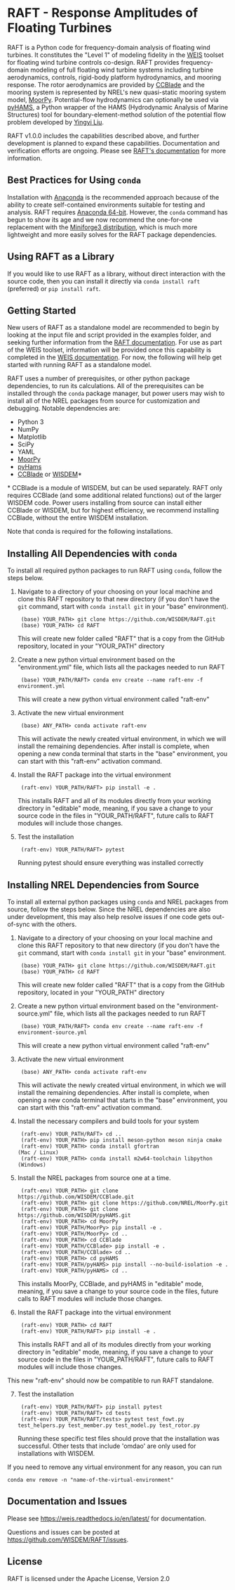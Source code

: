 # RAFT - Response Amplitudes of Floating Turbines

RAFT is a Python code for frequency-domain analysis of floating wind turbines. It constitutes the "Level 1" of modeling fidelity in the [WEIS](https://weis.readthedocs.io/en/latest/index.html) toolset for floating wind turbine controls co-design. RAFT provides frequency-domain modeling of full floating wind turbine systems including turbine aerodynamics, controls, rigid-body platform hydrodynamics, and mooring response. The rotor aerodynamics are provided by [CCBlade](https://github.com/WISDEM/CCBlade) and the mooring system is represented by NREL's new quasi-static mooring system model, [MoorPy](https://github.com/NREL/MoorPy). Potential-flow hydrodynamics can optionally be used via [pyHAMS](https://github.com/WISDEM/pyHAMS), a Python wrapper of the HAMS (Hydrodynamic Analysis of Marine Structures) tool for boundary-element-method solution of the potential flow problem developed by [Yingyi Liu](https://github.com/YingyiLiu/HAMS).

RAFT v1.0.0 includes the capabilities described above, and further development is planned to expand these capabilities. Documentation and verification efforts are ongoing. Please see [RAFT's documentation](https://openraft.readthedocs.io/en/latest/) for more information.


## Best Practices for Using `conda`

Installation with [Anaconda](https://www.anaconda.com) is the recommended approach because of the ability to create self-contained environments suitable for testing and analysis.  RAFT requires [Anaconda 64-bit](https://www.anaconda.com/distribution/).  However, the `conda` command has begun to show its age and we now recommend the one-for-one replacement with the [Miniforge3 distribution](https://github.com/conda-forge/miniforge?tab=readme-ov-file#miniforge3), which is much more lightweight and more easily solves for the RAFT package dependencies.


## Using RAFT as a Library

If you would like to use RAFT as a library, without direct interaction with the source code, then you can install it directly via `conda install raft` (preferred) or `pip install raft`.


## Getting Started

New users of RAFT as a standalone model are recommended to begin by looking at the input file and script provided in the examples folder, and seeking further information from the [RAFT documentation](https://openraft.readthedocs.io/en/latest/). For use as part of the WEIS toolset, information will be provided once this capability is completed in the [WEIS documentation](https://weis.readthedocs.io/en/latest/). For now, the following will help get started with running RAFT as a standalone model.

RAFT uses a number of prerequisites, or other python package dependencies, to run its calculations. All of the prerequisites can be installed through the `conda` package manager, but power users may wish to install all of the NREL packages from source for customization and debugging.  Notable dependencies are:

- Python 3
- NumPy
- Matplotlib
- SciPy
- YAML
- [MoorPy](https://github.com/NREL/MoorPy)
- [pyHams](https://github.com/WISDEM/pyHAMS)
- [CCBlade](https://github.com/WISDEM/CCBlade) or [WISDEM](https://github.com/WISDEM/WISDEM)*

\* CCBlade is a module of WISDEM, but can be used separately. RAFT only requires CCBlade (and some additional related functions) out of the larger WISDEM code. Power users installing from source can install either CCBlade or WISDEM, but for highest efficiency, we recommend installing CCBlade, without the entire WISDEM installation.

Note that conda is required for the following installations.

## Installing All Dependencies with `conda`

To install all required python packages to run RAFT using `conda`, follow the steps below.

1. Navigate to a directory of your choosing on your local machine and clone this RAFT repository to that new directory (if you don't have the `git` command, start with `conda install git` in your "base" environment).

        (base) YOUR_PATH> git clone https://github.com/WISDEM/RAFT.git
        (base) YOUR_PATH> cd RAFT
    
    This will create new folder called "RAFT" that is a copy from the GitHub repository, located in your "YOUR_PATH" directory

2. Create a new python virtual environment based on the "environment.yml" file, which lists all the packages needed to run RAFT

        (base) YOUR_PATH/RAFT> conda env create --name raft-env -f environment.yml

    This will create a new python virtual environment called "raft-env"

3. Activate the new virtual environment

        (base) ANY_PATH> conda activate raft-env

    This will activate the newly created virtual environment, in which we will install the remaining dependencies.  After install is complete, when opening a new conda terminal that starts in the "base" environment, you can start with this "raft-env" activation command.

4. Install the RAFT package into the virtual environment

        (raft-env) YOUR_PATH/RAFT> pip install -e .

    This installs RAFT and all of its modules directly from your working directory in "editable" mode, meaning, if you save a change to your source code in the files in "YOUR_PATH/RAFT", future calls to RAFT modules will include those changes.

5. Test the installation

        (raft-env) YOUR_PATH/RAFT> pytest
    
    Running pytest should ensure everything was installed correctly
    
	

## Installing NREL Dependencies from Source

To install all external python packages using `conda` and NREL packages from source, follow the steps below. Since the NREL dependencies are also under development, this may also help resolve issues if one code gets out-of-sync with the others.

1. Navigate to a directory of your choosing on your local machine and clone this RAFT repository to that new directory (if you don't have the `git` command, start with `conda install git` in your "base" environment.

        (base) YOUR_PATH> git clone https://github.com/WISDEM/RAFT.git
        (base) YOUR_PATH> cd RAFT
    
    This will create new folder called "RAFT" that is a copy from the GitHub repository, located in your "YOUR_PATH" directory

2. Create a new python virtual environment based on the "environment-source.yml" file, which lists all the packages needed to run RAFT

        (base) YOUR_PATH/RAFT> conda env create --name raft-env -f environment-source.yml

    This will create a new python virtual environment called "raft-env"

3. Activate the new virtual environment

        (base) ANY_PATH> conda activate raft-env

    This will activate the newly created virtual environment, in which we will install the remaining dependencies.  After install is complete, when opening a new conda terminal that starts in the "base" environment, you can start with this "raft-env" activation command.

4. Install the necessary compilers and build tools for your system

        (raft-env) YOUR_PATH/RAFT> cd ..
        (raft-env) YOUR_PATH> pip install meson-python meson ninja cmake
        (raft-env) YOUR_PATH> conda install gfortran                        (Mac / Linux)
        (raft-env) YOUR_PATH> conda install m2w64-toolchain libpython       (Windows)


5. Install the NREL packages from source one at a time.

        (raft-env) YOUR_PATH> git clone https://github.com/WISDEM/CCBlade.git
        (raft-env) YOUR_PATH> git clone https://github.com/NREL/MoorPy.git
        (raft-env) YOUR_PATH> git clone https://github.com/WISDEM/pyHAMS.git
        (raft-env) YOUR_PATH> cd MoorPy
        (raft-env) YOUR_PATH/MoorPy> pip install -e .
        (raft-env) YOUR_PATH/MoorPy> cd ..
        (raft-env) YOUR_PATH> cd CCBlade
        (raft-env) YOUR_PATH/CCBlade> pip install -e .
        (raft-env) YOUR_PATH/CCBlade> cd ..
        (raft-env) YOUR_PATH> cd pyHAMS
        (raft-env) YOUR_PATH/pyHAMS> pip install --no-build-isolation -e .
        (raft-env) YOUR_PATH/pyHAMS> cd ..

    This installs MoorPy, CCBlade, and pyHAMS in "editable" mode, meaning, if you save a change to your source code in the files, future calls to RAFT modules will include those changes.

6. Install the RAFT package into the virtual environment

        (raft-env) YOUR_PATH> cd RAFT
        (raft-env) YOUR_PATH/RAFT> pip install -e .
    
    This installs RAFT and all of its modules directly from your working directory in "editable" mode, meaning, if you save a change to your source code in the files in "YOUR_PATH/RAFT", future calls to RAFT modules will include those changes.

This new "raft-env" should now be compatible to run RAFT standalone.

7. Test the installation

        (raft-env) YOUR_PATH/RAFT> pip install pytest
        (raft-env) YOUR_PATH/RAFT> cd tests
        (raft-env) YOUR_PATH/RAFT/tests> pytest test_fowt.py test_helpers.py test_member.py test_model.py test_rotor.py
    
    Running these specific test files should prove that the installation was successful. Other tests that include 'omdao' are only used for installations with WISDEM.

If you need to remove any virtual environment for any reason, you can run 

    conda env remove -n "name-of-the-virtual-environment"



## Documentation and Issues

Please see <https://weis.readthedocs.io/en/latest/> for documentation.

Questions and issues can be posted at <https://github.com/WISDEM/RAFT/issues>.

## License
RAFT is licensed under the Apache License, Version 2.0

